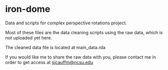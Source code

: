 # iron-dome
Data and scripts for complex perspective rotations project. 

Most of these files are the data cleaning scripts using the raw data, which is not uploaded yet here. 

The cleaned data file is located at main_data.rda

If you would like me to share the raw data with you, please contact me in order to get access at sjcauffm@ncsu.edu


